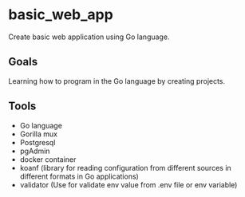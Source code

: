 # basic_web_app

Create basic web application using Go language.

## Goals
  Learning how to program in the Go language by creating projects.

## Tools
  - Go language
  - Gorilla mux
  - Postgresql
  - pgAdmin
  - docker container
  - koanf (library for reading configuration from different sources in different formats in Go applications)
  - validator (Use for validate env value from .env file or env variable)
